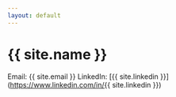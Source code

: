 ```yaml
---
layout: default
---
```


# {{ site.name }}
Email: {{ site.email }}
LinkedIn: [{{ site.linkedin }}](https://www.linkedin.com/in/{{ site.linkedin }})
